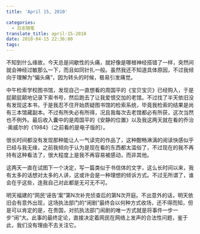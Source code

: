 ```yaml
---
title: 'April 15, 2010'

categories:
  - 日志随笔
translate_title: april-15-2010
date: 2010-04-15 22:36:00
tags:
---
```


不知到什么缘故，今天总是间歇性的头痛，就好像是哪根神经搭错了一样，突然间就会神经过敏那么一下，而且如同针扎一般。虽然我还不知道具体原因，不过我倾向于理解为“偏头痛”，因为转头的时候，极易引发痛觉。

中午检索学校图书馆，发现自己一直想看的周国平的《宝贝宝贝》已经购入，于是屁颠屁颠地记录下索书号，然后跑去了让我爱恨交加的老馆。不过找了半天依旧没有发现这本书，于是我忍不住开始质疑图书馆的检索系统，毕竟我检索的结果是尚有三本馆藏副本。不过有所失必有所得，况且我每次去老馆都必有所获，这次当然也不例外。最后收入囊中的是周国平的《安静的位置》以及我这两天就在看的乔治·奥威尔的《1984》（之前看的是电子版的）。

很长时间都没有发现那种能让人一气读完的作品了，这种酣畅淋漓的阅读快感似乎已经与我无缘，之前我倾向于认为是现在看的东西都太滥俗了，不过现在的我不再持有这种看法了，很大程度上是我不再容易被感动，而非其他。

这两天一直在试图下一个决定，写一篇类似于书信体的文字，这么长时间以来，我有太多的话想对太多的人讲，这或许会是一种理想的倾诉方式。不过无所谓了，谁会在乎这些，连我自己对此都是无可无不可。

明天福建的“网民‘诬告’案”第N次补充侦查后的第N次开庭。不出意外的话，明天依旧会有意外出现，这场执法部门的“闹剧”最终会以何种方式收场，还不得而知，但是可以肯定的是，在贵国，对抗执法部门闹剧的唯一方式就是将事件一步一步“闹”大。此事的最终定论，直接决定着网民在网络上发声的合法性问题，鉴于此，我们没有理由不去关注它。